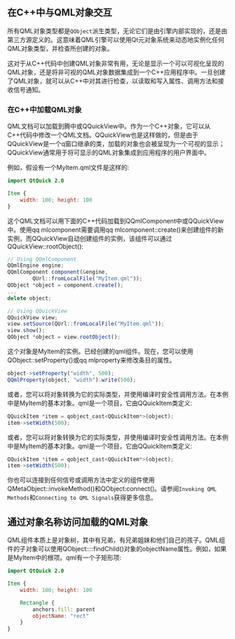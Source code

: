 ## 在C++中与QML对象交互
所有QML对象类型都是`QObject`派生类型，无论它们是由引擎内部实现的，还是由第三方源定义的。这意味着QML引擎可以使用Qt元对象系统来动态地实例化任何QML对象类型，并检查所创建的对象。  
  
这对于从C++代码中创建QML对象非常有用，无论是显示一个可以可视化呈现的QML对象，还是将非可视的QML对象数据集成到一个C++应用程序中。一旦创建了QML对象，就可以从C++中对其进行检查，以读取和写入属性、调用方法和接收信号通知。  
  
### 在C++中加载QML对象
QML文档可以加载到腾中或QQuickView中。作为一个C++对象，它可以从C++代码中修改一个QML文档。QQuickView也是这样做的，但是由于QQuickView是一个q窗口继承的类，加载的对象也会被呈现为一个可视的显示；QQuickView通常用于将可显示的QML对象集成到应用程序的用户界面中。  
  
例如，假设有一个MyItem.qml文件是这样的:
```qml
import QtQuick 2.0

Item {
    width: 100; height: 100
}
```
  
这个QML文档可以用下面的C++代码加载到QQmlComponent中或QQuickView中。使用qq mlcomponent需要调用qq mlcomponent::create()来创建组件的新实例，而QQuickView自动创建组件的实例，该组件可以通过QQuickView::rootObject():
```qml
// Using QQmlComponent
QQmlEngine engine;
QQmlComponent component(&engine,
        QUrl::fromLocalFile("MyItem.qml"));
QObject *object = component.create();
...
delete object;
```

```qml
// Using QQuickView
QQuickView view;
view.setSource(QUrl::fromLocalFile("MyItem.qml"));
view.show();
QObject *object = view.rootObject();
```
这个对象是MyItem的实例。已经创建的qml组件。现在，您可以使用QObject::setProperty()或qq mlproperty来修改条目的属性。  
```qml
object->setProperty("width", 500);
QQmlProperty(object, "width").write(500);
```
或者，您可以将对象转换为它的实际类型，并使用编译时安全性调用方法。在本例中是MyItem的基本对象。qml是一个项目，它由QQuickItem类定义:  
```qml
QQuickItem *item = qobject_cast<QQuickItem*>(object);
item->setWidth(500);
```
或者，您可以将对象转换为它的实际类型，并使用编译时安全性调用方法。在本例中是MyItem的基本对象。qml是一个项目，它由QQuickItem类定义:
```qml
QQuickItem *item = qobject_cast<QQuickItem*>(object);
item->setWidth(500);
```
你也可以连接到任何信号或调用方法中定义的组件使用QMetaObject::invokeMethod()和QObject:connect()。请参阅`Invoking QML Methods`和`Connecting to QML Signals`获得更多信息。
  
## 通过对象名称访问加载的QML对象
QML组件本质上是对象树，其中有兄弟，有兄弟姐妹和他们自己的孩子。QML组件的子对象可以使用QObject::::findChild()对象的objectName属性。例如，如果是MyItem中的根项。qml有一个子矩形项:
```qml
import QtQuick 2.0

Item {
    width: 100; height: 100

    Rectangle {
        anchors.fill: parent
        objectName: "rect"
    }
}
```
